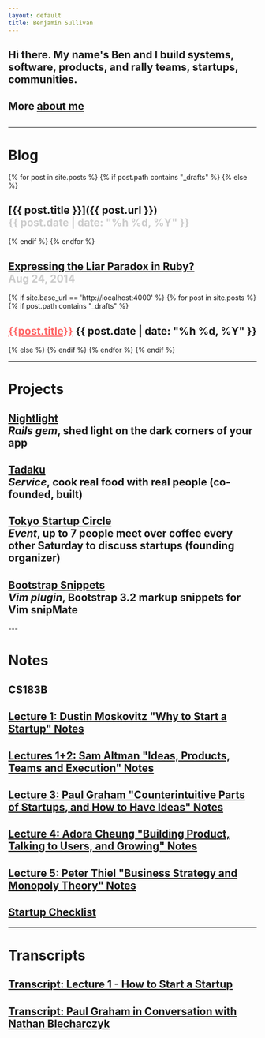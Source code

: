 ```yaml
---
layout: default
title: Benjamin Sullivan
---
```


<h2>Hi there. My name's Ben <span class="lowkey">and I build systems, software, products, and rally teams, startups, communities.</span></h2>
<h2 class="lowkey">
More <a href="/about-me">about me</a>
<div style="float:right;">
<a href="https://twitter.com/bnjs"><i class="fa fa-twitter"></i></a>
&nbsp;&nbsp;
<a href="https://github.com/bonsaiben"><i class="fa fa-github"></i></a>
&nbsp;&nbsp;
<a href="https://www.linkedin.com/in/bnjsu"><i class="fa fa-linkedin"></i></a>
</div>
</h2>

<h2>
</h2>

---

# Blog

{% for post in site.posts %}
{% if post.path contains "_drafts" %}
{% else %}
## [{{ post.title }}]({{ post.url }}) <span class="lowkey" style="color:#ccc;white-space:nowrap">{{ post.date | date: "%h %d, %Y" }}</span>
{% endif %}
{% endfor %}

## [Expressing the Liar Paradox in Ruby?](/expressing-the-liar-paradox-in-ruby) <span class="lowkey" style="color:#ccc;white-space:nowrap">Aug 24, 2014</span>

{% if site.base_url == 'http://localhost:4000' %}
{% for post in site.posts %}
{% if post.path contains "_drafts" %}
## <a href="{{ post.url }}" style="color:#f66">{{post.title}}</a> <span class="lowkey">{{ post.date | date: "%h %d, %Y" }}</span>
{% else %}
{% endif %}
{% endfor %}
{% endif %}

---

# Projects

<h2>
  <a href="https://github.com/bonsaiben/nightlight" target="_blank">Nightlight</a>
  <br/>
  <span class="lowkey"><em>Rails gem</em>, shed light on the dark corners of your app</span>
</h2>

<h2>
  <a href="https://www.tadaku.com" target="_blank">Tadaku</a>
  <br/>
  <span class="lowkey"><em>Service</em>, cook real food with real people (co-founded, built)</span>
</h2>

<h2>
  <a href="http://www.meetup.com/tokyo-startup-circle/" target="_blank">Tokyo Startup Circle</a>
  <br/>
  <span class="lowkey"><em>Event</em>, up to 7 people meet over coffee every other Saturday to discuss startups (founding organizer)</span>
</h2>

<h2>
  <a href="https://github.com/bonsaiben/bootstrap-snippets" target="_blank">Bootstrap Snippets</a>
  <br/>
  <span class="lowkey"><em>Vim plugin</em>, Bootstrap 3.2 markup snippets for Vim snipMate</span>
</h2>
---

# Notes

## CS183B

## [Lecture 1: Dustin Moskovitz "Why to Start a Startup" Notes](/notes/cs183b-lecture-1-dustin-moskovitz-why-to-start-a-startup/)

## [Lectures 1+2: Sam Altman "Ideas, Products, Teams and Execution" Notes](/notes/sam-altman-ideas-products-teams-and-execution-highlights/)

## [Lecture 3: Paul Graham "Counterintuitive Parts of Startups, and How to Have Ideas" Notes](/notes/cs183b-lecture-3-paul-graham-counterintuitive-parts-of-startups-and-how-to-have-ideas/)

## [Lecture 4: Adora Cheung "Building Product, Talking to Users, and Growing" Notes](/notes/cs183b-lecture-4-adora-cheung-building-product-talking-to-users-and-growing/)

## [Lecture 5: Peter Thiel "Business Strategy and Monopoly Theory" Notes](/notes/cs183b-lecture-5-peter-thiel-business-strategy-and-monopoly-theory/)

## [Startup Checklist](/notes/startup-checklist/)

---

# Transcripts

## [Transcript: Lecture 1 - How to Start a Startup](/2014/09/25/transcript-lecture-1-how-to-start-a-startup/)

## [Transcript: Paul Graham in Conversation with Nathan Blecharczyk](/transcript-paul-graham-in-conversation-with-nathan-blecharczyk)

